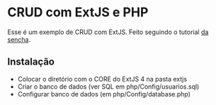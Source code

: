 # CRUD com ExtJS e PHP

Esse é um exemplo de CRUD com ExtJS. Feito seguindo o tutorial [da sencha](http://www.sencha.com/learn/the-mvc-application-architecture/).

## Instalação

* Colocar o diretório com o CORE do ExtJS 4 na pasta extjs
* Criar o banco de dados (ver SQL em php/Config/usuarios.sql)
* Configurar banco de dados (em php/Config/database.php)